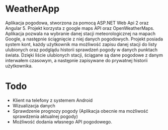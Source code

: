 ﻿# WeatherApp

Aplikacja pogodowa, stworzona za pomocą ASP.NET Web Api 2 oraz Angular 5. Projekt korzysta z google maps API oraz OpenWeatherMaps. Aplikacja pozwala na wybranie danej stacji meteorologicznej na mapach Google, a następnie ściągnięcie z niej danych pogodowych. Projekt posiada system kont, każdy użytkownik ma możliwość zapisu danej stacji do listy ulubionych oraz podglądu historii sprawdzeń pogody w danych punktach świata. Dzięki liście ulubionych stacji, ściągane są dane pogodowe z danym interwałem czasowym, a następnie zapisywane do prywatnej historii użytkownika.


# Todo

 - Klient na telefony z systemem Android
 - Wizualizacja danych
 - Sprawdzenie prognozy pogody (Aplikacja obecnie ma możliwość sprawdzenia aktualnej pogody)
 - Możliwość dodania własnego API pogodowego.


